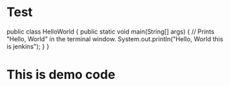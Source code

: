 # Test
public class HelloWorld {
   public static void main(String[] args) {
      // Prints "Hello, World" in the terminal window.
      System.out.println("Hello, World this is jenkins");
   }
}
# This is demo code
